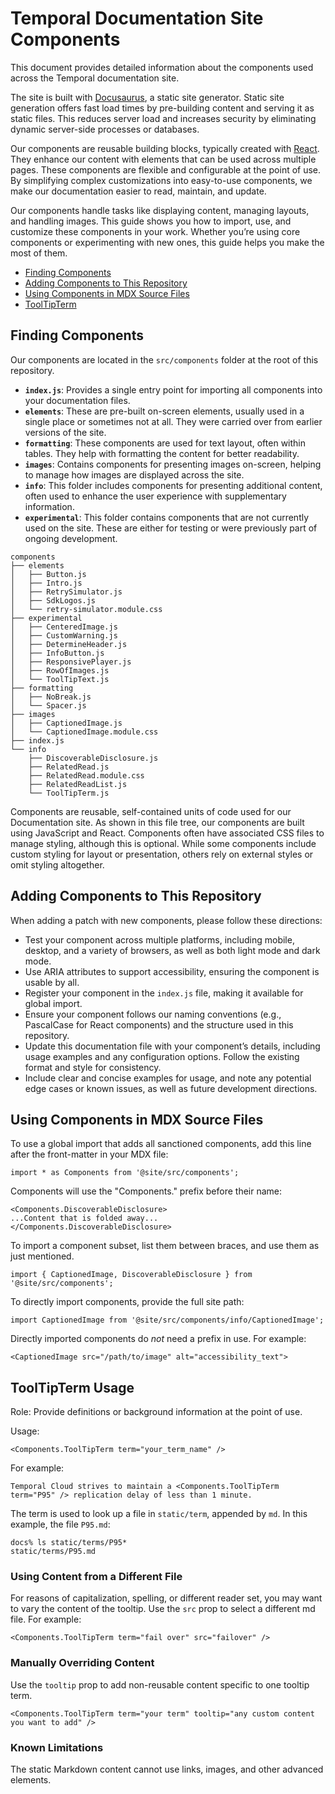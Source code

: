 # Temporal Documentation Site Components

This document provides detailed information about the components used across the Temporal documentation site.

The site is built with [Docusaurus](https://docusaurus.io), a static site generator.
Static site generation offers fast load times by pre-building content and serving it as static files.
This reduces server load and increases security by eliminating dynamic server-side processes or databases.

Our components are reusable building blocks, typically created with [React](https://react.dev).
They enhance our content with elements that can be used across multiple pages.
These components are flexible and configurable at the point of use.
By simplifying complex customizations into easy-to-use components, we make our documentation easier to read, maintain, and update.

Our components handle tasks like displaying content, managing layouts, and handling images.
This guide shows you how to import, use, and customize these components in your work.
Whether you’re using core components or experimenting with new ones, this guide helps you make the most of them.

- [Finding Components](#finding-components)
- [Adding Components to This Repository](#adding-components-to-this-repository)
- [Using Components in MDX Source Files](#using-components-in-mdx-source-files)
- [ToolTipTerm](#tooltipterm-usage)

## Finding Components

Our components are located in the `src/components` folder at the root of this repository.

- **`index.js`**: Provides a single entry point for importing all components into your documentation files.
- **`elements`**: These are pre-built on-screen elements, usually used in a single place or sometimes not at all.
  They were carried over from earlier versions of the site.
- **`formatting`**: These components are used for text layout, often within tables.
  They help with formatting the content for better readability.
- **`images`**: Contains components for presenting images on-screen, helping to manage how images are displayed across the site.
- **`info`**: This folder includes components for presenting additional content, often used to enhance the user experience with supplementary information.
- **`experimental`**: This folder contains components that are not currently used on the site.
  These are either for testing or were previously part of ongoing development.

```
components
├── elements
│   ├── Button.js
│   ├── Intro.js
│   ├── RetrySimulator.js
│   ├── SdkLogos.js
│   └── retry-simulator.module.css
├── experimental
│   ├── CenteredImage.js
│   ├── CustomWarning.js
│   ├── DetermineHeader.js
│   ├── InfoButton.js
│   ├── ResponsivePlayer.js
│   ├── RowOfImages.js
│   └── ToolTipText.js
├── formatting
│   ├── NoBreak.js
│   └── Spacer.js
├── images
│   ├── CaptionedImage.js
│   └── CaptionedImage.module.css
├── index.js
└── info
    ├── DiscoverableDisclosure.js
    ├── RelatedRead.js
    ├── RelatedRead.module.css
    ├── RelatedReadList.js
    └── ToolTipTerm.js
```

Components are reusable, self-contained units of code used for our Documentation site.
As shown in this file tree, our components are built using JavaScript and React.
Components often have associated CSS files to manage styling, although this is optional.
While some components include custom styling for layout or presentation, others rely on external styles or omit styling altogether.

## Adding Components to This Repository

When adding a patch with new components, please follow these directions:

- Test your component across multiple platforms, including mobile, desktop, and a variety of browsers, as well as both light mode and dark mode.
- Use ARIA attributes to support accessibility, ensuring the component is usable by all.
- Register your component in the `index.js` file, making it available for global import.
- Ensure your component follows our naming conventions (e.g., PascalCase for React components) and the structure used in this repository.
- Update this documentation file with your component’s details, including usage examples and any configuration options.
  Follow the existing format and style for consistency.
- Include clear and concise examples for usage, and note any potential edge cases or known issues, as well as future development directions.

## Using Components in MDX Source Files

To use a global import that adds all sanctioned components, add this line after the front-matter in your MDX file:

```
import * as Components from '@site/src/components';
```

Components will use the "Components." prefix before their name:

```
<Components.DiscoverableDisclosure>
...Content that is folded away...
</Components.DiscoverableDisclosure>
```

To import a component subset, list them between braces, and use them as just mentioned.

```
import { CaptionedImage, DiscoverableDisclosure } from '@site/src/components';
```

To directly import components, provide the full site path:

```
import CaptionedImage from '@site/src/components/info/CaptionedImage';
```

Directly imported components do _not_ need a prefix in use.
For example:

```
<CaptionedImage src="/path/to/image" alt="accessibility_text">
```

## ToolTipTerm Usage

Role: Provide definitions or background information at the point of use.

Usage:

```
<Components.ToolTipTerm term="your_term_name" />
```

For example:

```
Temporal Cloud strives to maintain a <Components.ToolTipTerm term="P95" /> replication delay of less than 1 minute.
```

The term is used to look up a file in `static/term`, appended by `md`. 
In this example, the file `P95.md`:

```
docs% ls static/terms/P95*
static/terms/P95.md
```

### Using Content from a Different File

For reasons of capitalization, spelling, or different reader set, you may want to vary the content of the tooltip.
Use the `src` prop to select a different md file.
For example:

```
<Components.ToolTipTerm term="fail over" src="failover" />
``` 

### Manually Overriding Content

Use the `tooltip` prop to add non-reusable content specific to one tooltip term.

```
<Components.ToolTipTerm term="your term" tooltip="any custom content you want to add" />
``` 

### Known Limitations

The static Markdown content cannot use links, images, and other advanced elements.

